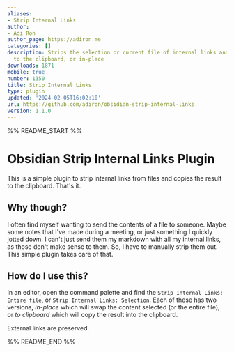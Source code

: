 ```yaml
---
aliases:
- Strip Internal Links
author:
- Adi Ron
author_page: https://adiron.me
categories: []
description: Strips the selection or current file of internal links and either copies
  to the clipboard, or in-place
downloads: 1871
mobile: true
number: 1350
title: Strip Internal Links
type: plugin
updated: '2024-02-05T16:02:10'
url: https://github.com/adiron/obsidian-strip-internal-links
version: 1.1.0
---
```


%% README_START %%

# Obsidian Strip Internal Links Plugin

This is a simple plugin to strip internal links from files and copies the result to the clipboard. That's it.

## Why though?

I often find myself wanting to send the contents of a file to someone. Maybe
some notes that I've made during a meeting, or just something I quickly jotted
down. I can't just send them my markdown with all my internal links, as those
don't make sense to them. So, I have to manually strip them out. This simple
plugin takes care of that.

## How do I use this?

In an editor, open the command palette and find the `Strip Internal Links:
Entire file`, or `Strip Internal Links: Selection`. Each of these has two
versions, *in-place* which will swap the content selected (or the entire file),
or *to clipboard* which will copy the result into the clipboard.

External links are preserved.


%% README_END %%
